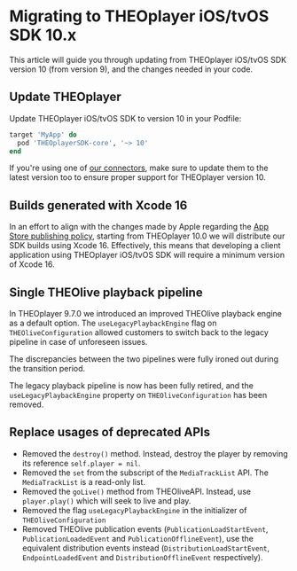 # Migrating to THEOplayer iOS/tvOS SDK 10.x

This article will guide you through updating from THEOplayer iOS/tvOS SDK version 10 (from version 9),
and the changes needed in your code.

## Update THEOplayer

Update THEOplayer iOS/tvOS SDK to version 10 in your Podfile:

```ruby
target 'MyApp' do
  pod 'THEOplayerSDK-core', '~> 10'
end
```

If you're using one of [our connectors](/theoplayer/connectors/ios/),
make sure to update them to the latest version too to ensure proper support for THEOplayer version 10.

## Builds generated with Xcode 16

In an effort to align with the changes made by Apple regarding the 
[App Store publishing policy](https://developer.apple.com/news/upcoming-requirements/?id=02212025a), starting from THEOplayer 10.0 we will distribute our SDK builds using Xcode 16.
Effectively, this means that developing a client application using THEOplayer iOS/tvOS SDK will require a minimum version of Xcode 16.

## Single THEOlive playback pipeline

In THEOplayer 9.7.0 we introduced an improved THEOlive playback engine as a default option.
The `useLegacyPlaybackEngine` flag on `THEOliveConfiguration` allowed customers to switch back to the legacy pipeline in case of unforeseen issues.

The discrepancies between the two pipelines were fully ironed out during the transition period.

The legacy playback pipeline is now has been fully retired, and the `useLegacyPlaybackEngine` property on `THEOliveConfiguration` has been removed.


## Replace usages of deprecated APIs

- Removed the `destroy()` method. Instead, destroy the player by removing its reference `self.player = nil`.
- Removed the `set` from the subscript of the `MediaTrackList` API. The `MediaTrackList` is a read-only list.
- Removed the `goLive()` method from THEOliveAPI. Instead, use `player.play()` which will seek to live and play.
- Removed the flag `useLegacyPlaybackEngine` in the initializer of `THEOliveConfiguration`
- Removed THEOlive publication events (`PublicationLoadStartEvent`, `PublicationLoadedEvent` and `PublicationOfflineEvent`), use the equivalent distribution events instead (`DistributionLoadStartEvent`, `EndpointLoadedEvent` and `DistributionOfflineEvent` respectively).